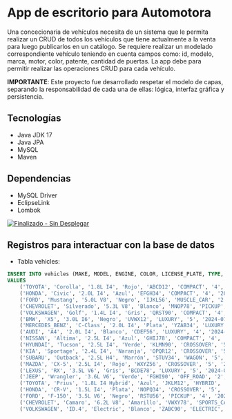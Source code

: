 # App de escritorio para Automotora

Una concecionaria de vehículos necesita de un sistema que le permita realizar un CRUD de todos los vehículos que tiene actualmente a la venta para luego publicarlos en un catálogo.
Se requiere realizar un modelado correspondiente vehículo teniendo en cuenta campos como: id, modelo, marca, motor, color, patente, cantidad de puertas. 
La app debe para permitir realizar las operaciones CRUD para cada vehículo.

**IMPORTANTE**: Este proyecto fue desarrollado respetar el modelo de capas, separando la responsabilidad de cada una de ellas: lógica, interfaz gráfica y persistencia.

## Tecnologías

- Java JDK 17
- Java JPA
- MySQL
- Maven

## Dependencias

- MySQL Driver
- EclipseLink
- Lombok

[![Finalizado - Sin Desplegar](https://img.shields.io/badge/Estado-Finalizado%20|%20Sin%20Desplegar-blue?style=for-the-badge&logo=github&logoColor=white)](https://github.com/tu-usuario/tu-repositorio)

## Registros para interactuar con la base de datos

- Tabla vehicles:
```sql
INSERT INTO vehicles (MAKE, MODEL, ENGINE, COLOR, LICENSE_PLATE, TYPE, DOOR_COUNT, MODIFIED, CREATED)
VALUES
    ('TOYOTA', 'Corolla', '1.8L I4', 'Rojo', 'ABCD12', 'COMPACT', '4', '2024-05-15', '2024-01-10'),
    ('HONDA', 'Civic', '2.0L I4', 'Azul', 'EFGH34', 'COMPACT', '4', '2024-06-20', '2024-02-05'),
    ('FORD', 'Mustang', '5.0L V8', 'Negro', 'IJKL56', 'MUSCLE_CAR', '2', '2024-07-01', '2024-03-15'),
    ('CHEVROLET', 'Silverado', '5.3L V8', 'Blanco', 'MNOP78', 'PICKUP', '4', '2024-05-30', '2024-01-20'),
    ('VOLKSWAGEN', 'Golf', '1.4L I4', 'Gris', 'QRST90', 'COMPACT', '4', '2024-06-10', '2024-02-28'),
    ('BMW', 'X5', '3.0L I6', 'Negro', 'UVWX12', 'LUXURY', '5', '2024-07-05', '2024-03-01'),
    ('MERCEDES_BENZ', 'C-Class', '2.0L I4', 'Plata', 'YZAB34', 'LUXURY', '4', '2024-05-25', '2024-01-15'),
    ('AUDI', 'A4', '2.0L I4', 'Blanco', 'CDEF56', 'LUXURY', '4', '2024-06-15', '2024-02-10'),
    ('NISSAN', 'Altima', '2.5L I4', 'Azul', 'GHIJ78', 'COMPACT', '4', '2024-07-10', '2024-03-20'),
    ('HYUNDAI', 'Tucson', '2.5L I4', 'Verde', 'KLMN90', 'CROSSOVER', '5', '2024-05-20', '2024-01-25'),
    ('KIA', 'Sportage', '2.4L I4', 'Naranja', 'OPQR12', 'CROSSOVER', '5', '2024-06-25', '2024-02-15'),
    ('SUBARU', 'Outback', '2.5L H4', 'Marrón', 'STUV34', 'WAGON', '5', '2024-07-15', '2024-03-05'),
    ('MAZDA', 'CX-5', '2.5L I4', 'Rojo', 'WXYZ56', 'CROSSOVER', '5', '2024-05-10', '2024-01-30'),
    ('LEXUS', 'RX', '3.5L V6', 'Gris', 'BCDE78', 'LUXURY', '5', '2024-06-30', '2024-02-20'),
    ('JEEP', 'Wrangler', '3.6L V6', 'Verde', 'FGHI90', 'OFF_ROAD', '2', '2024-07-20', '2024-03-10'),
    ('TOYOTA', 'Prius', '1.8L I4 Hybrid', 'Azul', 'JKLM12', 'HYBRID', '4', '2024-05-05', '2024-01-05'),
    ('HONDA', 'CR-V', '1.5L I4', 'Plata', 'NOPQ34', 'CROSSOVER', '5', '2024-06-05', '2024-02-25'),
    ('FORD', 'F-150', '3.5L V6', 'Negro', 'RSTU56', 'PICKUP', '4', '2024-07-25', '2024-03-25'),
    ('CHEVROLET', 'Camaro', '6.2L V8', 'Amarillo', 'VWXY78', 'SPORTS_CAR', '2', '2024-05-01', '2024-01-01'),
    ('VOLKSWAGEN', 'ID.4', 'Electric', 'Blanco', 'ZABC90', 'ELECTRIC', '5', '2024-06-01', '2024-02-01');
```